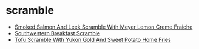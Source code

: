 # scramble

 * [Smoked Salmon And Leek Scramble With Meyer Lemon Creme Fraiche](index/s/smoked-salmon-and-leek-scramble-with-meyer-lemon-creme-fraiche-233392.json)
 * [Southwestern Breakfast Scramble](index/s/southwestern-breakfast-scramble-104327.json)
 * [Tofu Scramble With Yukon Gold And Sweet Potato Home Fries](index/t/tofu-scramble-with-yukon-gold-and-sweet-potato-home-fries-369009.json)
